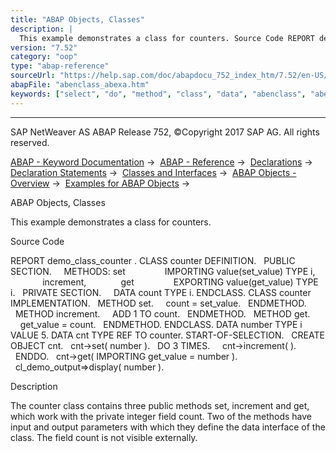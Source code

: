 ```yaml
---
title: "ABAP Objects, Classes"
description: |
  This example demonstrates a class for counters. Source Code REPORT demo_class_counter . CLASS counter DEFINITION. PUBLIC SECTION. METHODS: set IMPORTING value(set_value) TYPE i, increment, get EXPORTING value(get_value) TYPE i. PRIVATE SECTION. DATA count TYPE i. ENDCLASS. CLASS counter IMPLEMEN
version: "7.52"
category: "oop"
type: "abap-reference"
sourceUrl: "https://help.sap.com/doc/abapdocu_752_index_htm/7.52/en-US/abenclass_abexa.htm"
abapFile: "abenclass_abexa.htm"
keywords: ["select", "do", "method", "class", "data", "abenclass", "abexa"]
---
```


* * *

SAP NetWeaver AS ABAP Release 752, ©Copyright 2017 SAP AG. All rights reserved.

[ABAP - Keyword Documentation](https://help.sap.com/doc/abapdocu_752_index_htm/7.52/en-US/abenabap.htm) →  [ABAP - Reference](https://help.sap.com/doc/abapdocu_752_index_htm/7.52/en-US/abenabap_reference.htm) →  [Declarations](https://help.sap.com/doc/abapdocu_752_index_htm/7.52/en-US/abendeclarations.htm) →  [Declaration Statements](https://help.sap.com/doc/abapdocu_752_index_htm/7.52/en-US/abenabap_declarations.htm) →  [Classes and Interfaces](https://help.sap.com/doc/abapdocu_752_index_htm/7.52/en-US/abenclasses_and_interfaces.htm) →  [ABAP Objects - Overview](https://help.sap.com/doc/abapdocu_752_index_htm/7.52/en-US/abenabap_objects_oview.htm) →  [Examples for ABAP Objects](https://help.sap.com/doc/abapdocu_752_index_htm/7.52/en-US/abenabap_objects_abexas.htm) → 

ABAP Objects, Classes

This example demonstrates a class for counters.

Source Code

REPORT demo\_class\_counter .
CLASS counter DEFINITION.
  PUBLIC SECTION.
    METHODS: set
               IMPORTING value(set\_value) TYPE i,
             increment,
             get
               EXPORTING value(get\_value) TYPE i.
  PRIVATE SECTION.
    DATA count TYPE i.
ENDCLASS.
CLASS counter IMPLEMENTATION.
  METHOD set.
    count = set\_value.
  ENDMETHOD.
  METHOD increment.
    ADD 1 TO count.
  ENDMETHOD.
  METHOD get.
    get\_value = count.
  ENDMETHOD.
ENDCLASS.
DATA number TYPE i VALUE 5.
DATA cnt TYPE REF TO counter.
START-OF-SELECTION.
  CREATE OBJECT cnt.
  cnt->set( number ).
  DO 3 TIMES.
    cnt->increment( ).
  ENDDO.
  cnt->get( IMPORTING get\_value = number ).
  cl\_demo\_output=>display( number ).

Description

The counter class contains three public methods set, increment and get, which work with the private integer field count. Two of the methods have input and output parameters with which they define the data interface of the class. The field count is not visible externally.